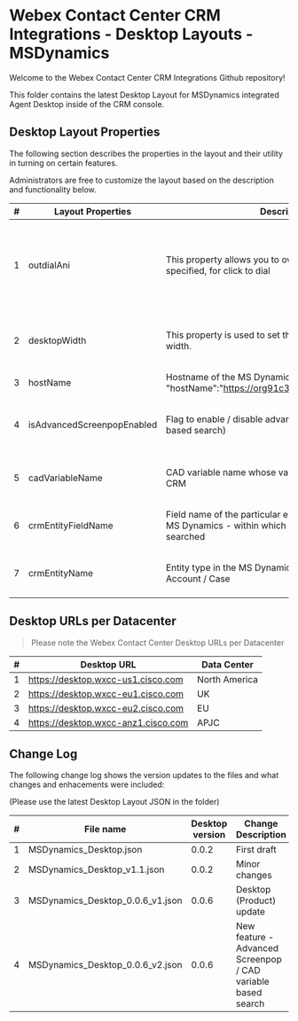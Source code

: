 # Webex Contact Center CRM Integrations - Desktop Layouts - MSDynamics

Welcome to the Webex Contact Center CRM Integrations Github repository!

This folder contains the latest Desktop Layout for MSDynamics integrated Agent Desktop inside of the CRM console.

## Desktop Layout Properties

The following section describes the properties in the layout and their utility in turning on certain features.

Administrators are free to customize the layout based on the description and functionality below.

| #   | Layout Properties          | Description                                                                                                      | Functionality                                                                            |
| --- | -------------------------- | ---------------------------------------------------------------------------------------------------------------- | ---------------------------------------------------------------------------------------- |
| 1   | outdialAni                 | This property allows you to override the Outdial ANI specified, for click to dial                                | Optional field. The default Outdial ANI set on the tenant or Agent Profile will be used. |
| 2   | desktopWidth               | This property is used to set the desktop connector width.                                                        | Optional field. Default desktop width will be considered.                                |
| 3   | hostName                   | Hostname of the MS Dynamics Instance (Example : "hostName":"https://org91c3bc64.crm.dynamics.com/")              | Mandatory field.                                                                         |
| 4   | isAdvancedScreenpopEnabled | Flag to enable / disable advanced search (CAD variable based search)                                             | Mandatory field. The value should be either true or false.                               |
| 5   | cadVariableName            | CAD variable name whose value is to be searched in the CRM                                                       | Mandatory field for advanced search.                                                     |
| 6   | crmEntityFieldName         | Field name of the particular entity (crmEntityName) in MS Dynamics - within which the records are to be searched | Mandatory field for advanced search.                                                     |
| 7   | crmEntityName              | Entity type in the MS Dynamics. Example - Contact / Account / Case                                               | Mandatory field for advanced search.                                                     |

## Desktop URLs per Datacenter

> Please note the Webex Contact Center Desktop URLs per Datacenter

| #   | Desktop URL                         | Data Center   |
| --- | ----------------------------------- | ------------- |
| 1   | https://desktop.wxcc-us1.cisco.com  | North America |
| 2   | https://desktop.wxcc-eu1.cisco.com  | UK            |
| 3   | https://desktop.wxcc-eu2.cisco.com  | EU            |
| 4   | https://desktop.wxcc-anz1.cisco.com | APJC          |

## Change Log

The following change log shows the version updates to the files and what changes and enhacements were included:

(Please use the latest Desktop Layout JSON in the folder)

| #   | File name                        | Desktop version | Change Description                                           |
| --- | -------------------------------- | --------------- | ------------------------------------------------------------ |
| 1   | MSDynamics_Desktop.json          | 0.0.2           | First draft                                                  |
| 2   | MSDynamics_Desktop_v1.1.json     | 0.0.2           | Minor changes                                                |
| 3   | MSDynamics_Desktop_0.0.6_v1.json | 0.0.6           | Desktop (Product) update                                     |
| 4   | MSDynamics_Desktop_0.0.6_v2.json | 0.0.6           | New feature - Advanced Screenpop / CAD variable based search |
